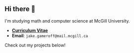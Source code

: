 ## Hi there 👋

I'm studying math and computer science at McGill University.

- [**Curriculum Vitae**](https://github.com/jakegameroff/CV/blob/main/cv.pdf)
- **Email**: `jake.gameroff@mail.mcgill.ca`

Check out my projects below!
